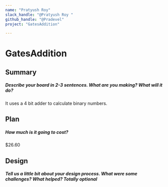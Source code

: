 ```yaml
---
name: "Pratyush Roy"
slack_handle: "@Pratyush Roy "
github_handle: "@Pradevel"
project: "GatesAddition"

---
```


# GatesAddition
## Summary
##### Describe your board in 2-3 sentences. What are you making? What will it do?
It uses a 4 bit adder to calculate binary numbers.

## Plan
##### How much is it going to cost?
$26.60

## Design
##### Tell us a little bit about your design process. What were some challenges? What helped? ***Totally optional***
